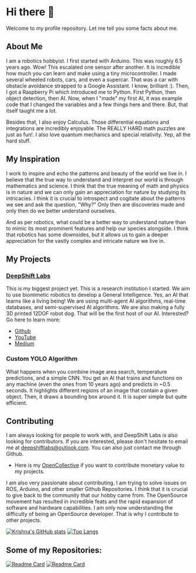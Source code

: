 # Hi there 👋

Welcome to my profile repository. Let me tell you some facts about me.

## About Me
I am a robotics hobbyist. I first started with Arduino. This was roughly 6.5 years ago. Wow! This escalated one sensor after another. It is incredible how much you can learn and make using a tiny microcontroller. I made several wheeled robots, cars, and even a supercar. That was a car with obstacle avoidance strapped to a Google Assistant. I know, brilliant :). 
Then, I got a Raspberry Pi which introduced me to Python. First Python, then object detection, then AI. Now, when I "made" my first AI, it was example code that I changed the variables and a few things here and there. But, that itself taught me a lot. 

Besides that, I also enjoy Calculus. Those differential equations and integrations are incredibly enjoyable. The REALLY HARD math puzzles are just as fun!. I also love quantum mechanics and special relativity. Yep, all the hard stuff.

## My Inspiration
I work to inspire and echo the patterns and beauty of the world we live in. I believe that the true way to understand and interpret our world is through mathematics and science. I think that the true meaning of math and physics is in nature and we can only gain an appreciation for nature by studying its intricacies. I think it is crucial to introspect and cogitate about the patterns we see and ask the question, "Why?" Only then are discoveries made and only then do we better understand ourselves.

And as per robotics, what could be a better way to understand nature than to mimic its most prominent features and help our species alongside. I think that robotics has some downsides, but it allows us to gain a deeper appreciation for the vastly complex and intricate nature we live in.

## My Projects
### [DeepShift Labs](https://github.com/DeepShift-Labs)
This is my biggest project yet. This is a research institution I started. We aim to use biomimetic robotics to develop a General Intelligence. Yes, an AI that learns like a living being! We are using multi-agent AI algorithms, real-time databases, and semi-supervised AI algorithms. We are also making a fully 3D printed 12DOF robot dog. That will be the first host of our AI. Interested? Go here to learn more:
* [Github](https://github.com/DeepShift-Labs)
* [YouTube](https://www.youtube.com/channel/UC6nu2aGbAEX3yy5b0W9GBIg)
* [Medium](https://deepshiftlabs.medium.com/)

### Custom YOLO Algorithm
What happens when you combine image area search, temperature predictions, and a simple CNN. You get an AI that trains and functions on any machine (even the ones from 10 years ago) and predicts in ~0.5 seconds. It highlights different regions of an image that contain a given object. Then, it draws a bounding box around it. It is super simple but quite efficient. 

## Contributing
I am always looking for people to work with, and DeepShift Labs is also looking for contributors. If you are interested, please don't hesitate to email me at [deepshiftlabs@outlook.com](deepshiftlabs@outlook.com). You can also just contact me through Github.
* Here is my [OpenCollective](https://opencollective.com/deepshift-labs) if you want to contribute monetary value to my projects.

I am also very passionate about contributing. I am trying to solve issues on ROS, Arduino, and other smaller Github Repositories. I think that it is crucial to give back to the community that our hobby came from. The OpenSource movement has resulted in incredible feats and the rapid expansion of software and hardware capabilities. I am only now understanding the difficulty of being an OpenSource developer. That is why I contribute to other projects. 

[![Krishna's GitHub stats](https://github-readme-stats.vercel.app/api?username=DragonflyRobotics&count_private=true&show_icons=true&show_owner=true)](https://github.com/DragonflyRobotics)
[![Top Langs](https://github-readme-stats.vercel.app/api/top-langs/?username=DragonflyRobotics&langs_count=10&count_private=true)](https://github.com/anuraghazra/github-readme-stats)

## Some of my Repositories:
[![Readme Card](https://github-readme-stats.vercel.app/api/pin/?username=DeepShift-Labs&repo=MAGIST-Algorithm)](https://github.com/DeepShift-Labs/MAGIST-Algorithm)
[![Readme Card](https://github-readme-stats.vercel.app/api/pin/?username=DeepShift-Labs&repo=Project-Zeta)](https://github.com/DeepShift-Labs/Project-Zeta)

<!--
**DragonflyRobotics/DragonflyRobotics** is a ✨ _special_ ✨ repository because its `README.md` (this file) appears on your GitHub profile.

Here are some ideas to get you started:

- 🔭 I’m currently working on ...
- 🌱 I’m currently learning ...
- 👯 I’m looking to collaborate on ...
- 🤔 I’m looking for help with ...
- 💬 Ask me about ...
- 📫 How to reach me: ...
- 😄 Pronouns: ...
- ⚡ Fun fact: ...
-->
